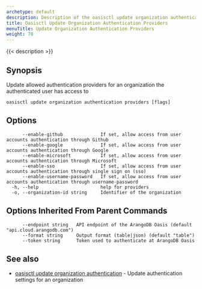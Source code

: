```yaml
---
archetype: default
description: Description of the oasisctl update organization authentication providers command
title: Oasisctl Update Organization Authentication Providers
menuTitle: Update Organization Authentication Providers
weight: 70
---
```

{{< description >}}
## Synopsis
Update allowed authentication providers for an organization the authenticated user has access to

```
oasisctl update organization authentication providers [flags]
```

## Options
```
      --enable-github              If set, allow access from user accounts authentication through Github
      --enable-google              If set, allow access from user accounts authentication through Google
      --enable-microsoft           If set, allow access from user accounts authentication through Microsoft
      --enable-sso                 If set, allow access from user accounts authentication through single sign on (sso)
      --enable-username-password   If set, allow access from user accounts authentication through username-password
  -h, --help                       help for providers
  -o, --organization-id string     Identifier of the organization
```

## Options Inherited From Parent Commands
```
      --endpoint string   API endpoint of the ArangoDB Oasis (default "api.cloud.arangodb.com")
      --format string     Output format (table|json) (default "table")
      --token string      Token used to authenticate at ArangoDB Oasis
```

## See also
* [oasisctl update organization authentication](update-organization-authentication.md)	 - Update authentication settings for an organization

